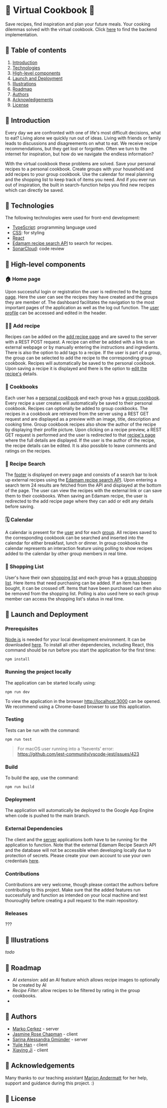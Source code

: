 # 🥦 Virtual Cookbook 🥦
Save recipes, find inspiration and plan your future meals. Your cooking dilemmas solved with the virtual cookbook. 
Click [here](https://github.com/sopra-fs24-group-36/server) to find the backend implementation. 

## 🥦 Table of contents 
1. [Introduction](#introduction) 
2. [Technologies](#technologies)
3. [High-level components](#high-level-components)
4. [Launch and Deployment](#launch-and-deployment)
5. [Illustrations](#illustrations)
6. [Roadmap](#roadmap)
7. [Authors](#authors)
8. [Acknowledgements](#acknowledgements)
9. [License](#license)

## 🥦 Introduction
Every day we are confronted with one of life's most difficult decisions, what to eat? Living alone we quickly run out of ideas. Living with friends or family leads to discussions and disagreements on what to eat. We receive recipe recommendations, but they get lost or forgotten. Often we turn to the internet for inspiration, but how do we navigate the endless information? 

With the virtual cookbook these problems are solved. Save your personal recipes to a personal cookbook. Create groups with your household and add recipes to your group cookbook. Use the calendar for meal planning and the shopping list to keep track of items you need. And if you ever run out of inspiration, the built in search-function helps you find new recipes which can directly be saved. 

## 🥦 Technologies 
The following technologies were used for front-end development: 
- [TypeScript](https://www.typescriptlang.org/): programming language used 
- [CSS](https://sass-lang.com/): for styling
- [React](https://react.dev/) 
- [Edamam recipe search API](https://developer.edamam.com/edamam-recipe-api) to search for recipes. 
- [SonarCloud](https://www.sonarsource.com/products/sonarcloud/): code review 

## 🥦 High-level components 

### 🏠 Home page
Upon successful login or registration the user is redirected to the [home page](https://github.com/sopra-fs24-group-36/client/blob/main/src/components/views/Home.tsx). Here the user can see the recipes they have created and the groups they are member of. The dashboard facilitates the navigation to the most important pages of the application as well as the log out function. The [user profile](https://github.com/sopra-fs24-group-36/client/blob/main/src/components/views/UserProfile.tsx) can be accessed and edited in the header.  

### 👨‍🍳 Add recipe 
Recipes can be added on the [add recipe page](https://github.com/sopra-fs24-group-36/client/blob/main/src/components/views/AddRecipe.tsx) and are saved to the server with a REST POST request. A recipe can either be added with a link to an external webpage or by manually entering the instructions and ingredients. There is also the option to add tags to a recipe. If the user is part of a group, the group can be selected to add the recipe to the corresponding group cookbook. Recipes will automatically be saved to the personal cookbook. Upon saving a recipe it is displayed and there is the option to [edit the recipe's](https://github.com/sopra-fs24-group-36/client/blob/main/src/components/views/EditRecipe.tsx) details. 

### 📖 Cookbooks 
Each user has a [personal cookbook](https://github.com/sopra-fs24-group-36/client/blob/main/src/components/views/PersonalCookbook.tsx) and each group has a [group cookbook](https://github.com/sopra-fs24-group-36/client/blob/main/src/components/views/GroupCookbook.tsx). Every recipe a user creates will automatically be saved to their personal cookbook. Recipes can optionally be added to group cookbooks. The recipes in a cookbook are retrieved from the server using a REST GET request and are displayed as a preview with an image, title, description and cooking time. Group cookbook recipes also show the author of the recipe by displaying their profile picture. Upon clicking on a recipe preview, a REST GET request is performed and the user is redirected to that [recipe's page](https://github.com/sopra-fs24-group-36/client/blob/main/src/components/views/PersonalRecipe.tsx) where the full details are displayed. If the user is the author of the recipe, the recipe details can be edited. It is also possible to leave comments and ratings on the recipes. 

### 🔎 Recipe Search 
The [footer](https://github.com/sopra-fs24-group-36/client/blob/main/src/components/ui/footer.tsx) is displayed on every page and consists of a search bar to look up external recipes using the [Edamam recipe search API](https://developer.edamam.com/edamam-recipe-api). Upon entering a search term 24 results are fetched from the API and displayed at the bottom of the page. The user can view the recipes with the external link or can save them to their cookbooks. When saving an Edamam recipe, the user is redirected to the add recipe page where they can add or edit any details before saving. 

### 🗓️ Calendar 
A calendar is present for the [user](https://github.com/sopra-fs24-group-36/client/blob/main/src/components/views/Calendar.tsx) and for each [group](https://github.com/sopra-fs24-group-36/client/blob/main/src/components/views/GroupCalendar.tsx). All recipes saved to the corresponding cookbook can be searched and inserted into the calendar for either breakfast, lunch or dinner. In group cookbooks the calendar represents an interaction feature using polling to show recipes added to the calendar by other group members in real time. 

### 🛒 Shopping List
User's have their own [shopping list](https://github.com/sopra-fs24-group-36/client/blob/main/src/components/views/Shoppinglist.tsx) and each group has a [group shopping list](https://github.com/sopra-fs24-group-36/client/blob/main/src/components/views/GroupShoppinglist.tsx). Here items that need purchasing can be added. If an item has been bought, it can be crossed off. Items that have been purchased can then also be removed from the shopping list. Polling is also used here so each group member can access the shopping list's status in real time. 

## 🥦 Launch and Deployment 

### Prerequisites 
[Node.js](https://nodejs.org/en) is needed for your local development environment. It can be downloaded [here](https://nodejs.org/en/download).
To install all other dependencies, including React, this command should be run before you start the application for the first time: 

```npm install```

### Running the project locally 
The application can be started locally using: 

```npm run dev```

To view the application in the browser [http://localhost:3000](http://localhost:3000) can be opened. We recommend using a Chrome-based browser to use this application. 

### Testing 
Tests can be run with the command: 

```npm run test```

> For macOS user running into a 'fsevents' error: https://github.com/jest-community/vscode-jest/issues/423

### Build 
To build the app, use the command: 

```npm run build```

### Deployment 
The application will automatically be deployed to the Google App Engine when code is pushed to the main branch. 

### External Dependencies 
The client and the [server](https://github.com/sopra-fs24-group-36/server) applications both have to be running for the application to function. Note that the external Edamam Recipe Search API and the database will not be accessible when developing locally due to protection of secrets. Please create your own account to use your own credentials [here](https://developer.edamam.com/edamam-recipe-api).

### Contributions 
Contributions are very welcome, though please contact the authors before contributing to this project. Make sure that the added features run successfully and function as intended on your local machine and test thouroughly before creating a pull request to the main repository. 

### Releases 
???

## 🥦 Illustrations 
*todo*

## 🥦 Roadmap 
- *AI extension*: add an AI feature which allows recipe images to optionally be created by AI
- *Recipe Filter*: allow recipes to be filtered by rating in the group cookbooks. 
- 

## 🥦 Authors
- [Marko Cerkez](https://github.com/markocerkez) - server
- [Jasmine Rose Chapman](https://github.com/jazzyywazzyy) - client
- [Sarina Alessandra Gmünder](https://github.com/markocerkez) - server
- [Yujie Han](https://github.com/JadeHan1127) - client
- [Xiaying Ji](https://github.com/shalynjjj) - client

## 🥦 Acknowledgements 
Many thanks to our teaching assistant [Marion Andermatt](https://github.com/marion-an) for her help, support and guidance during this project. :)

## 🥦 License



